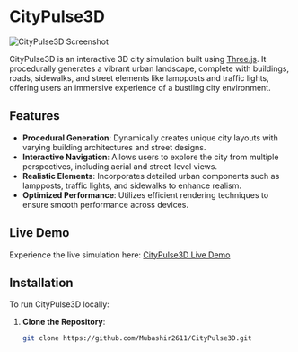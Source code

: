 # CityPulse3D

![CityPulse3D Screenshot](path_to_screenshot_image)

CityPulse3D is an interactive 3D city simulation built using [Three.js](https://threejs.org/). It procedurally generates a vibrant urban landscape, complete with buildings, roads, sidewalks, and street elements like lampposts and traffic lights, offering users an immersive experience of a bustling city environment.

## Features

- **Procedural Generation**: Dynamically creates unique city layouts with varying building architectures and street designs.
- **Interactive Navigation**: Allows users to explore the city from multiple perspectives, including aerial and street-level views.
- **Realistic Elements**: Incorporates detailed urban components such as lampposts, traffic lights, and sidewalks to enhance realism.
- **Optimized Performance**: Utilizes efficient rendering techniques to ensure smooth performance across devices.

## Live Demo

Experience the live simulation here: [CityPulse3D Live Demo](https://city-pulse3-d.vercel.app/)

## Installation

To run CityPulse3D locally:

1. **Clone the Repository**:

   ```bash
   git clone https://github.com/Mubashir2611/CityPulse3D.git
